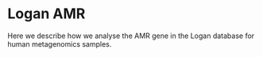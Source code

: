 # Logan AMR


Here we describe how we analyse the AMR gene in the Logan database for human metagenomics samples. 

